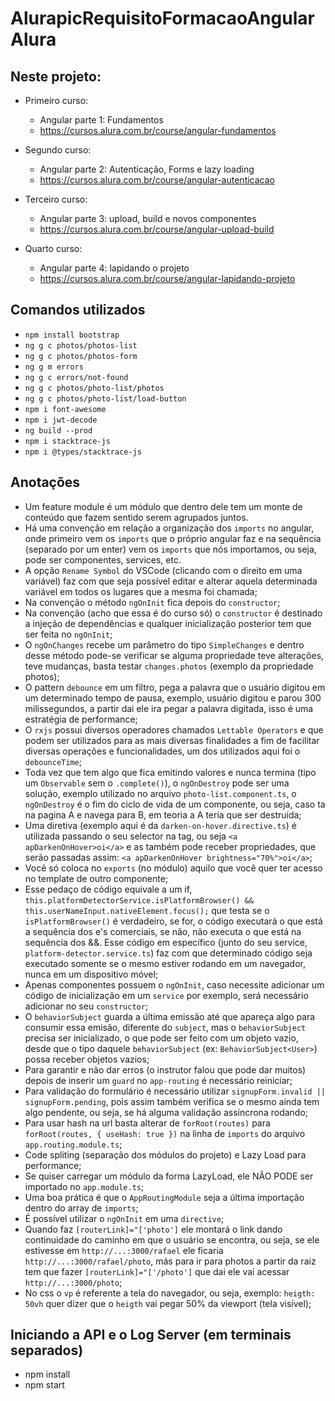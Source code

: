 # AlurapicRequisitoFormacaoAngularAlura

## Neste projeto:

- Primeiro curso:

  - Angular parte 1: Fundamentos
  - https://cursos.alura.com.br/course/angular-fundamentos

- Segundo curso:

  - Angular parte 2: Autenticação, Forms e lazy loading
  - https://cursos.alura.com.br/course/angular-autenticacao

- Terceiro curso:

  - Angular parte 3: upload, build e novos componentes
  - https://cursos.alura.com.br/course/angular-upload-build

- Quarto curso:

  - Angular parte 4: lapidando o projeto
  - https://cursos.alura.com.br/course/angular-lapidando-projeto

## Comandos utilizados

- `npm install bootstrap`
- `ng g c photos/photos-list`
- `ng g c photos/photos-form`
- `ng g m errors`
- `ng g c errors/not-found`
- `ng g c photos/photo-list/photos`
- `ng g c photos/photo-list/load-button`
- `npm i font-awesome`
- `npm i jwt-decode`
- `ng build --prod`
- `npm i stacktrace-js`
- `npm i @types/stacktrace-js`

## Anotações

- Um feature module é um módulo que dentro dele tem um monte de conteúdo que fazem sentido serem agrupados juntos.
- Há uma convenção em relação a organização dos `imports` no angular, onde primeiro vem os `imports` que o próprio angular faz e na sequência (separado por um enter) vem os `imports` que nós importamos, ou seja, pode ser componentes, services, etc.
- A opção `Rename Symbol` do VSCode (clicando com o direito em uma variável) faz com que seja possível editar e alterar aquela determinada variável em todos os lugares que a mesma foi chamada;
- Na convenção o método `ngOnInit` fica depois do `constructor`;
- Na convenção (acho que essa é do curso só) o `constructor` é destinado a injeção de dependências e qualquer inicialização posterior tem que ser feita no `ngOnInit`;
- O `ngOnChanges` recebe um parâmetro do tipo `SimpleChanges` e dentro desse método pode-se verificar se alguma propriedade teve alterações, teve mudanças, basta testar `changes.photos` (exemplo da propriedade photos);
- O pattern `debounce` em um filtro, pega a palavra que o usuário digitou em um determinado tempo de pausa, exemplo, usuário digitou e parou 300 milissegundos, a partir dai ele ira pegar a palavra digitada, isso é uma estratégia de performance;
- O `rxjs` possui diversos operadores chamados `Lettable Operators` e que podem ser utilizados para as mais diversas finalidades a fim de facilitar diversas operações e funcionalidades, um dos utilizados aqui foi o `debounceTime`;
- Toda vez que tem algo que fica emitindo valores e nunca termina (tipo um `Observable` sem o `.complete()`), o `ngOnDestroy` pode ser uma solução, exemplo utilizado no arquivo `photo-list.component.ts`, o `ngOnDestroy` é o fim do ciclo de vida de um componente, ou seja, caso ta na pagina A e navega para B, em teoria a A teria que ser destruída;
- Uma diretiva (exemplo aqui é da `darken-on-hover.directive.ts`) é utilizada passando o seu selector na tag, ou seja `<a apDarkenOnHover>oi</a>` e as também pode receber propriedades, que serão passadas assim: `<a apDarkenOnHover brightness="70%">oi</a>`;
- Você só coloca no `exports` (no módulo) aquilo que você quer ter acesso no template de outro componente;
- Esse pedaço de código equivale a um if, `this.platformDetectorService.isPlatformBrowser() && this.userNameInput.nativeElement.focus();` que testa se o `isPlatformBrowser()` é verdadeiro, se for, o código executará o que está a sequência dos e's comerciais, se não, não executa o que está na sequência dos &&. Esse código em específico (junto do seu service, `platform-detector.service.ts`) faz com que determinado código seja executado somente se o mesmo estiver rodando em um navegador, nunca em um dispositivo móvel;
- Apenas componentes possuem o `ngOnInit`, caso necessite adicionar um código de inicialização em um `service` por exemplo, será necessário adicionar no seu `constructor`;
- O `behaviorSubject` guarda a última emissão até que apareça algo para consumir essa emisão, diferente do `subject`, mas o `behaviorSubject` precisa ser inicializado, o que pode ser feito com um objeto vazio, desde que o tipo daquele `behaviorSubject` (ex: `BehaviorSubject<User>`) possa receber objetos vazios;
- Para garantir e não dar erros (o instrutor falou que pode dar muitos) depois de inserir um `guard` no `app-routing` é necessário reiniciar;
- Para validação do formulário é necessário utilizar `signupForm.invalid || signupForm.pending`, pois assim também verifica se o mesmo ainda tem algo pendente, ou seja, se há alguma validação assíncrona rodando;
- Para usar hash na url basta alterar de `forRoot(routes)` para `forRoot(routes, { useHash: true })` na linha de `imports` do arquivo `app.routing.module.ts`;
- Code spliting (separação dos módulos do projeto) e Lazy Load para performance;
- Se quiser carregar um módulo da forma LazyLoad, ele NÃO PODE ser importado no `app.module.ts`;
- Uma boa prática é que o `AppRoutingModule` seja a última importação dentro do array de `imports`;
- É possível utilizar o `ngOnInit` em uma `directive`;
- Quando faz `[routerLink]="['photo']` ele montará o link dando continuidade do caminho em que o usuário se encontra, ou seja, se ele estivesse em `http://...:3000/rafael` ele ficaria `http://...:3000/rafael/photo`, más para ir para photos a partir da raiz tem que fazer `[routerLink]="['/photo']` que dai ele vai acessar `http://...:3000/photo`;
- No css o `vp` é referente a tela do navegador, ou seja, exemplo: `heigth: 50vh` quer dizer que o `heigth` vai pegar 50% da viewport (tela visível);

## Iniciando a API e o Log Server (em terminais separados)

- npm install
- npm start
